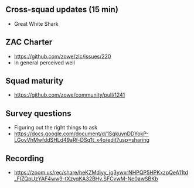 ## Cross-squad updates (15 min)

- Great White Shark

## ZAC Charter

- https://github.com/zowe/zlc/issues/220 
- In general perceived well

## Squad maturity

- https://github.com/zowe/community/pull/1241

## Survey questions

- Figuring out the right things to ask
- https://docs.google.com/document/d/1SqkuynDDYokP-LGovVhMwfddSHLd49aRf-DSq1t_x4o/edit?usp=sharing

## Recording
- https://zoom.us/rec/share/heKZMdiyy_jq3ywxrNHPQP5HPKxzpQeA11td_FIZQpUzYAF4ww9-tXzyqKA32BHv.SFCvwM-Ne0awSBKb



